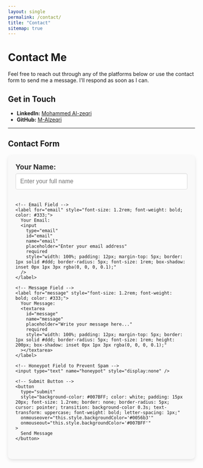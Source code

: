 ```yaml
---
layout: single
permalink: /contact/
title: "Contact"
sitemap: true
---
```


# Contact Me

Feel free to reach out through any of the platforms below or use the contact form to send me a message. I'll respond as soon as I can.

## Get in Touch

- **LinkedIn:** [Mohammed Al-zeqri](https://www.linkedin.com/in/mohammed-al-zeqri/)
- **GitHub:** [M-Alzeqri](https://github.com/M-Alzeqri)

---

## Contact Form

<div style="max-width: 700px; margin: 0 auto; padding: 20px; background-color: #f9f9f9; border-radius: 10px; box-shadow: 0px 4px 10px rgba(0, 0, 0, 0.1);">
  <form
    action="https://formspree.io/f/xpwwlrnn"
    method="POST"
    style="display: flex; flex-direction: column; gap: 20px;"
  >
    <!-- Name Field -->
    <label for="name" style="font-size: 1.2rem; font-weight: bold; color: #333;">
      Your Name:
      <input
        type="text"
        id="name"
        name="name"
        placeholder="Enter your full name"
        required
        style="width: 100%; padding: 12px; margin-top: 5px; border: 1px solid #ddd; border-radius: 5px; font-size: 1rem; box-shadow: inset 0px 1px 3px rgba(0, 0, 0, 0.1);"
      />
    </label>

    <!-- Email Field -->
    <label for="email" style="font-size: 1.2rem; font-weight: bold; color: #333;">
      Your Email:
      <input
        type="email"
        id="email"
        name="email"
        placeholder="Enter your email address"
        required
        style="width: 100%; padding: 12px; margin-top: 5px; border: 1px solid #ddd; border-radius: 5px; font-size: 1rem; box-shadow: inset 0px 1px 3px rgba(0, 0, 0, 0.1);"
      />
    </label>

    <!-- Message Field -->
    <label for="message" style="font-size: 1.2rem; font-weight: bold; color: #333;">
      Your Message:
      <textarea
        id="message"
        name="message"
        placeholder="Write your message here..."
        required
        style="width: 100%; padding: 12px; margin-top: 5px; border: 1px solid #ddd; border-radius: 5px; font-size: 1rem; height: 200px; box-shadow: inset 0px 1px 3px rgba(0, 0, 0, 0.1);"
      ></textarea>
    </label>

    <!-- Honeypot Field to Prevent Spam -->
    <input type="text" name="honeypot" style="display:none" />

    <!-- Submit Button -->
    <button
      type="submit"
      style="background-color: #007BFF; color: white; padding: 15px 20px; font-size: 1.2rem; border: none; border-radius: 5px; cursor: pointer; transition: background-color 0.3s; text-transform: uppercase; font-weight: bold; letter-spacing: 1px;"
      onmouseover="this.style.backgroundColor='#0056b3'"
      onmouseout="this.style.backgroundColor='#007BFF'"
    >
      Send Message
    </button>
  </form>
</div>
